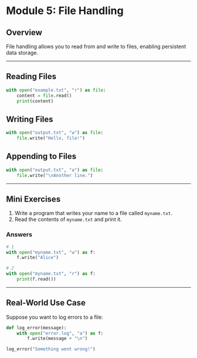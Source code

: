 # Module 5: File Handling

## Overview
File handling allows you to read from and write to files, enabling persistent data storage.

---

## Reading Files
```python
with open("example.txt", "r") as file:
    content = file.read()
    print(content)
```

## Writing Files
```python
with open("output.txt", "w") as file:
    file.write("Hello, file!")
```

## Appending to Files
```python
with open("output.txt", "a") as file:
    file.write("\nAnother line.")
```

---

## Mini Exercises
1. Write a program that writes your name to a file called `myname.txt`.
2. Read the contents of `myname.txt` and print it.

### Answers
```python
# 1
with open("myname.txt", "w") as f:
    f.write("Alice")

# 2
with open("myname.txt", "r") as f:
    print(f.read())
```

---

## Real-World Use Case
Suppose you want to log errors to a file:
```python
def log_error(message):
    with open("error.log", "a") as f:
        f.write(message + "\n")

log_error("Something went wrong!")
``` 